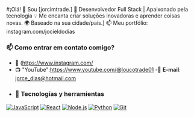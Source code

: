 #¡Olá! 👋 Sou [jorcimtrade.]  🚀 Desenvolvedor Full Stack | Apaixonado pela tecnologia 💡 Me encanta criar soluções inovadoras e aprender coisas novas.   🌍 Baseado na sua cidade/país.]
📫 Meu portfólio: instagram.com/jocieldodias
### 📫 Como entrar em contato comigo?
-  📸 (https://www.instagram.com/
- 📺 "YouTube":https://www.youtube.com/@loucotrade01
-📧 **E-mail**: [jorce_dias@hotmail.com](jorcimcrip@gmail.com)
-  ### 🔧 Tecnologías y herramientas
[![JavaScript](https://img.shields.io/badge/-JavaScript-F7DF1E?logo=javascript&logoColor=black)](https://developer.mozilla.org/en-US/docs/Web/JavaScript)
[![React](https://img.shields.io/badge/-React-61DAFB?logo=react&logoColor=black)](https://reactjs.org/)
[![Node.js](https://img.shields.io/badge/-Node.js-339933?logo=node.js&logoColor=white)](https://nodejs.org/)
[![Python](https://img.shields.io/badge/-Python-3776AB?logo=python&logoColor=white)](https://www.python.org/)
[![Git](https://img.shields.io/badge/-Git-F05032?logo=git&logoColor=white)](https://git-scm.com/)
